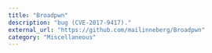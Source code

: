 ```yaml
---
title: "Broadpwn"
description: "bug (CVE-2017-9417)."
external_url: "https://github.com/mailinneberg/Broadpwn"
category: "Miscellaneous"
---
```

